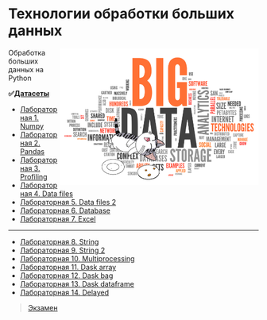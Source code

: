 # Технологии обработки больших данных

<img src="https://github.com/Cat-in-box/FA/blob/png/git%20tobd.png" align="right" width=400 height=275/>

Обработка больших данных на Python

 **:white_check_mark:[Датасеты](https://disk.yandex.ru/d/2SjPqoO7OhoTOg)**

* [Лабораторная 1. Numpy](https://github.com/Cat-in-box/FA/tree/3-%D0%BA%D1%83%D1%80%D1%81/3%20%D0%BA%D1%83%D1%80%D1%81/%D0%A2%D0%9E%D0%91%D0%94/Lab1)
* [Лабораторная 2. Pandas](https://github.com/Cat-in-box/FA/tree/3-%D0%BA%D1%83%D1%80%D1%81/3%20%D0%BA%D1%83%D1%80%D1%81/%D0%A2%D0%9E%D0%91%D0%94/Lab2)
* [Лабораторная 3. Profiling](https://github.com/Cat-in-box/FA/tree/3-%D0%BA%D1%83%D1%80%D1%81/3%20%D0%BA%D1%83%D1%80%D1%81/%D0%A2%D0%9E%D0%91%D0%94/Lab3)
* [Лабораторная 4. Data files](https://github.com/Cat-in-box/FA/tree/3-%D0%BA%D1%83%D1%80%D1%81/3%20%D0%BA%D1%83%D1%80%D1%81/%D0%A2%D0%9E%D0%91%D0%94/Lab4)
* [Лабораторная 5. Data files 2](https://github.com/Cat-in-box/FA/tree/3-%D0%BA%D1%83%D1%80%D1%81/3%20%D0%BA%D1%83%D1%80%D1%81/%D0%A2%D0%9E%D0%91%D0%94/Lab5)
* [Лабораторная 6. Database](https://github.com/Cat-in-box/FA/tree/3-%D0%BA%D1%83%D1%80%D1%81/3%20%D0%BA%D1%83%D1%80%D1%81/%D0%A2%D0%9E%D0%91%D0%94/Lab6)
* [Лабораторная 7. Excel](https://github.com/Cat-in-box/FA/tree/3-%D0%BA%D1%83%D1%80%D1%81/3%20%D0%BA%D1%83%D1%80%D1%81/%D0%A2%D0%9E%D0%91%D0%94/Lab7)
____
* [Лабораторная 8. String](https://github.com/Cat-in-box/FA/tree/3-%D0%BA%D1%83%D1%80%D1%81/3%20%D0%BA%D1%83%D1%80%D1%81/%D0%A2%D0%9E%D0%91%D0%94/Lab8)
* [Лабораторная 9. String 2](https://github.com/Cat-in-box/FA/tree/3-%D0%BA%D1%83%D1%80%D1%81/3%20%D0%BA%D1%83%D1%80%D1%81/%D0%A2%D0%9E%D0%91%D0%94/Lab9)
* [Лабораторная 10. Multiprocessing](https://github.com/Cat-in-box/FA/tree/3-%D0%BA%D1%83%D1%80%D1%81/3%20%D0%BA%D1%83%D1%80%D1%81/%D0%A2%D0%9E%D0%91%D0%94/Lab10)
* [Лабораторная 11. Dask array](https://github.com/Cat-in-box/FA/tree/3-%D0%BA%D1%83%D1%80%D1%81/3%20%D0%BA%D1%83%D1%80%D1%81/%D0%A2%D0%9E%D0%91%D0%94/Lab11)
* [Лабораторная 12. Dask bag](https://github.com/Cat-in-box/FA/tree/3-%D0%BA%D1%83%D1%80%D1%81/3%20%D0%BA%D1%83%D1%80%D1%81/%D0%A2%D0%9E%D0%91%D0%94/Lab12)
* [Лабораторная 13. Dask dataframe](https://github.com/Cat-in-box/FA/tree/3-%D0%BA%D1%83%D1%80%D1%81/3%20%D0%BA%D1%83%D1%80%D1%81/%D0%A2%D0%9E%D0%91%D0%94/Lab13)
* [Лабораторная 14. Delayed](https://github.com/Cat-in-box/FA/tree/3-%D0%BA%D1%83%D1%80%D1%81/3%20%D0%BA%D1%83%D1%80%D1%81/%D0%A2%D0%9E%D0%91%D0%94/Lab14)

> [Экзамен](https://github.com/Cat-in-box/FA/tree/3-%D0%BA%D1%83%D1%80%D1%81/3%20%D0%BA%D1%83%D1%80%D1%81/%D0%A2%D0%9E%D0%91%D0%94/exam)
